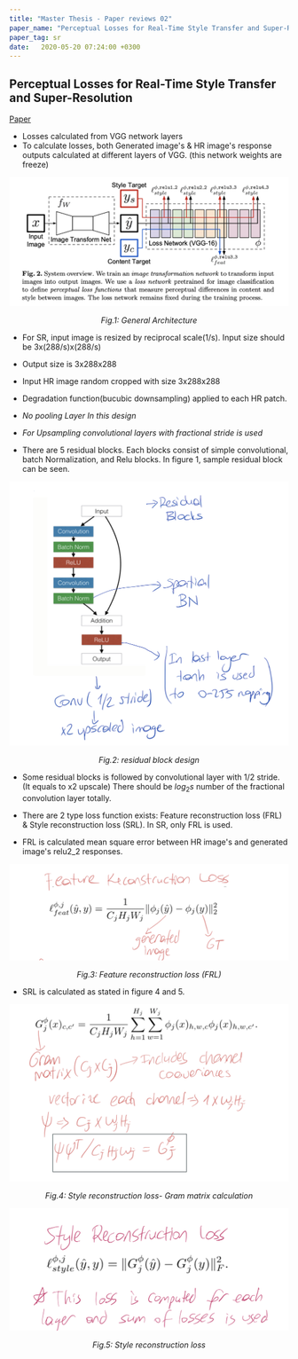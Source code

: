 ```yaml
---
title: "Master Thesis - Paper reviews 02"
paper_name: "Perceptual Losses for Real-Time Style Transfer and Super-Resolution"
paper_tag: sr
date:   2020-05-20 07:24:00 +0300
---
```


## Perceptual Losses for Real-Time Style Transfer and Super-Resolution

[Paper](https://arxiv.org/pdf/1603.08155.pdf)

- Losses calculated from VGG network layers
- To calculate losses, both Generated image's & HR image's response outputs calculated at different layers of VGG. (this network weights are freeze)

<p align="center">
  <img src="images\Perceptual_loss_SR.png">
</p>
<p align="center">
  <em> Fig.1: General Architecture</em>
</p>

- For SR, input image is resized by reciprocal scale(1/s). Input size should be 3x(288/s)x(288/s)
- Output size is 3x288x288

- Input HR image random cropped with size 3x288x288
- Degradation function(bucubic downsampling) applied to each HR patch.

- *No pooling Layer In this design*
- *For Upsampling convolutional layers with fractional stride is used*

- There are 5 residual blocks. Each blocks consist of simple convolutional, batch Normalization, and Relu blocks. In figure 1, sample residual block can be seen.

<p align="center">
  <img src="images\Arch_perceptual_loss.png">
</p>
<p align="center">
  <em> Fig.2: residual block design</em>
</p>

- Some residual blocks is followed by convolutional layer with 1/2 stride. (It equals to x2 upscale) There should be $log_2s$ number of the fractional convolution layer totally.

- There are 2 type loss function exists: Feature reconstruction loss (FRL) & Style reconstruction loss (SRL). In SR, only FRL is used.

- FRL is calculated mean square error between HR image's and generated image's relu2_2 responses.

<p align="center">
  <img src="images\FRL.png">
</p>
<p align="center">
  <em> Fig.3: Feature reconstruction loss (FRL)</em>
</p>

- SRL is calculated as stated in figure 4 and 5.


<p align="center">
  <img  src="images\SRL_p1.png">
</p>
<p align="center">
  <em> Fig.4: Style reconstruction loss- Gram matrix calculation</em>
</p>
<p align="center">
  <img src="images\SRL_p2.png">
</p>
<p align="center">
  <em> Fig.5: Style reconstruction loss</em>
</p>
